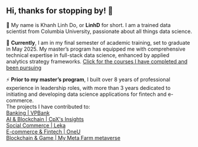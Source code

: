 ## Hi, thanks for stopping by! 👋

🌱 My name is Khanh Linh Do, or **LinhD** for short. I am a trained data scientist from Columbia University, passionate about all things data science.

🔭 **Currently**, I am in my final semester of academic training, set to graduate in May 2025. My master’s program has equipped me with comprehensive technical expertise in full-stack data science, enhanced by applied analytics strategy frameworks. <a href = "https://drive.google.com/file/d/1KdSqWwpDgsx8McJBhvsXW7Lm816Z-_uf/view?usp=drive_link"
 target="_blank">Click for the courses I have completed and been pursuing</a>

⚡ **Prior to my master’s program**, I built over 8 years of professional experience in leadership roles, with more than 3 years dedicated to initiating and developing data science applications for fintech and e-commerce. <br>
The projects I have contributed to: <br>
[Banking | VPBank](https://play.google.com/store/apps/details?id=com.vnpay.vpbankonline&hl=en_US&pli=1) <br>
[AI & Blockchain | CpX's Insights](https://t.me/CpX_SL_bot) <br>
[Social Commerce | Leka](https://apps.apple.com/vn/app/leka-the-social-app-for-genz/id6444477243) <br>
[E-commerce & Fintech | OneU](https://onemount.com/) <br>
[Blockchain & Game | My Meta Farm metaverse](https://play.google.com/store/apps/details?id=com.OnskyStudio.MyMetaFarm&hl=en_US) <br>


<!--
**lkd2127/lkd2127** is a ✨ _special_ ✨ repository because its `README.md` (this file) appears on your GitHub profile.

Here are some ideas to get you started:

- 🔭 I’m currently working on ...
- 🌱 I’m currently learning ...
- 👯 I’m looking to collaborate on ...
- 🤔 I’m looking for help with ...
- 💬 Ask me about ...
- 📫 How to reach me: ...
- 😄 Pronouns: ...
- ⚡ Fun fact: ...
-->
